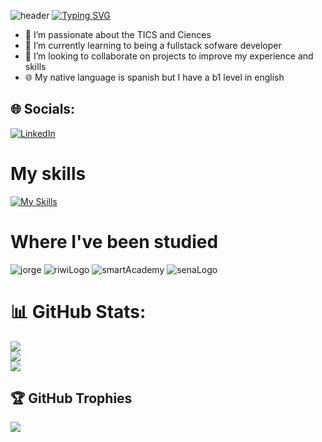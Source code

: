 
![header](https://capsule-render.vercel.app/api?type=wave&color=1C768F&height=300&section=header&text=FullStackDeveloper&fontAlignY=30&fontSize=70)
[![Typing SVG](https://readme-typing-svg.demolab.com/?lines=Samuel+Cordoba+or;Scorhenao)](https://git.io/typing-svg)
- 🏁 I’m passionate about the TICS and Ciences
- 🌱 I’m currently learning to being a fullstack sofware developer
- 🔎 I’m looking to collaborate on projects to improve my experience and skills
- 🌐 My native language is spanish but I have a b1 level in english
## 🌐 Socials:
[![LinkedIn](https://img.shields.io/badge/LinkedIn-%230077B5.svg?logo=linkedin&logoColor=white)]([https://linkedin.com/in/jhonatan-toro-40a3292b6](https://www.linkedin.com/in/samuel-c%C3%B3rdoba-15a8362b9/)) 

# My skills
[![My Skills](https://skillicons.dev/icons?i=js,html,css,bootstrap,discord,git,github,laravel,linux,mysql,nodejs,npm,php,py,tailwind,ubuntu,vscode,windows,nestjs,ts)](https://skillicons.dev)

# Where I've been studied

![jorge](https://github.com/user-attachments/assets/96518306-ec7d-4cb9-a79a-68cb5b300397)
![riwiLogo](https://github.com/user-attachments/assets/0efca4f5-da87-4785-a9c5-0179dae4fd38)
![smartAcademy](https://github.com/user-attachments/assets/7b16739b-e010-47d7-9e5d-7c80fc58d5be)
![senaLogo](https://github.com/user-attachments/assets/60f174d2-2b63-422c-ac72-8b1a9b0facff)

# 📊 GitHub Stats:
![](https://github-readme-stats.vercel.app/api?username=Scorhenao&theme=radical&hide_border=false&include_all_commits=true&count_private=true)<br/>
![](https://github-readme-streak-stats.herokuapp.com/?user=Scorhenao&theme=radical&hide_border=false)<br/>
![](https://github-readme-stats.vercel.app/api/top-langs/?username=Scorhenao&theme=radical&hide_border=false&include_all_commits=true&count_private=true&layout=compact)

## 🏆 GitHub Trophies
![](https://github-profile-trophy.vercel.app/?username=Scorhenao&theme=radical&no-frame=false&no-bg=false&margin-w=4)
